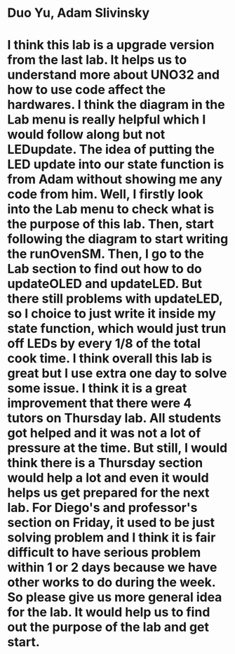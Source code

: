 <H1>
Duo Yu, Adam Slivinsky
<H1>
<P1>
I think this lab is a upgrade version from the last lab. It helps us to understand more about UNO32 and how to use code affect the hardwares. I think the diagram in the Lab menu is really helpful which I would follow along but not LEDupdate. The idea of putting the LED update into our state function is from Adam without showing me any code from him. 
<P1>
<P2>
Well, I firstly look into the Lab menu to check what is the purpose of this lab. Then, start following the diagram to start writing the runOvenSM. Then, I go to the Lab section to find out how to do updateOLED and updateLED. But there still problems with updateLED, so I choice to just write it inside my state function, which would just trun off LEDs by every 1/8 of the total cook time. 
<P2>
<P3>
I think overall this lab is great but I use extra one day to solve some issue. I think it is a great improvement that there were 4 tutors on Thursday lab. All students got helped and it was not a lot of pressure at the time. But still, I would think there is a Thursday section would help a lot and even it would helps us get prepared for the next lab. For Diego's and professor's section on Friday, it used to be just solving problem and I think it is fair difficult to have serious problem within 1 or 2 days because we have other works to do during the week. So please give us more general idea for the lab. It would help us to find out the purpose of the lab and get start.
<P3>
